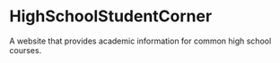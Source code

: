 # HighSchoolStudentCorner
A website that provides academic information for common high school courses.
